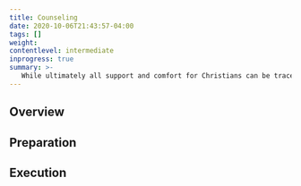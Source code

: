 ```yaml
---
title: Counseling
date: 2020-10-06T21:43:57-04:00
tags: []
weight: 
contentlevel: intermediate
inprogress: true
summary: >-
   While ultimately all support and comfort for Christians can be traced back to God and His Truth in some way, some people are much better than others in a sympathetic-listening/advice-giving capacity; helping brothers and sisters in the Body work through the difficult things weighing heavily upon them. This page describes counseling ministries at a high level, preparing for counseling ministries, and executing counseling ministries.
---
```


## Overview

## Preparation

## Execution
